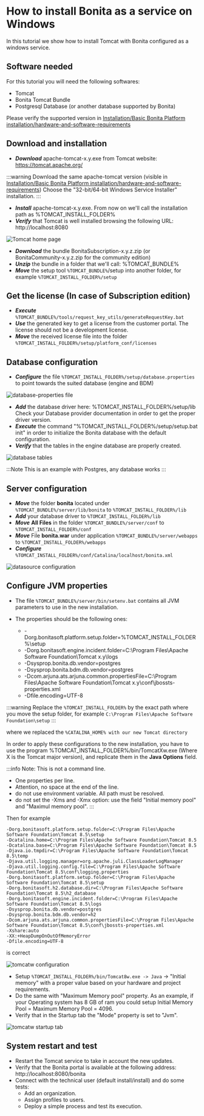 # How to install Bonita as a service on Windows

In this tutorial we show how to install Tomcat with Bonita configured as a windows service.

## Software needed

For this tutorial you will need the following softwares:

- Tomcat
- Bonita Tomcat Bundle
- Postgresql Database (or another database supported by Bonita)

Please verify the supported version in [Installation/Basic Bonita Platform installation/hardware-and-software-requirements](hardware-and-software-requirements.md)

## Download and installation

- **_Download_** apache-tomcat-x.y.exe from Tomcat website: <https://tomcat.apache.org/>

:::warning
Download the same apache-tomcat version (visible in [Installation/Basic Bonita Platform installation/hardware-and-software-requirements](hardware-and-software-requirements.md))
Choose the "32-bit/64-bit Windows Service Installer" installation.
:::

- **_Install_** apache-tomcat-x.y.exe. From now on we'll call the installation path as %TOMCAT_INSTALL_FOLDER%
- **_Verify_** that Tomcat is well installed browsing the following URL: http://localhost:8080

![Tomcat home page](images/bonita-as-windows-service/tomcatHome.png)

- **_Download_** the bundle BonitaSubscription-x.y.z.zip (or BonitaCommunity-x.y.z.zip for the community edition)
- **_Unzip_** the bundle in a folder that we'll call: %TOMCAT_BUNDLE%
- **_Move_** the setup tool `%TOMCAT_BUNDLE%`/setup into another folder, for example `%TOMCAT_INSTALL_FOLDER%/setup`

## Get the license (In case of Subscription edition)

- **_Execute_** `%TOMCAT_BUNDLE%/tools/request_key_utils/generateRequestKey.bat`
- **_Use_** the generated key to get a license from the customer portal. The license should not be a development license.
- **_Move_** the received license file into the folder `%TOMCAT_INSTALL_FOLDER%/setup/platform_conf/licenses`

## Database configuration

- **_Configure_** the file `%TOMCAT_INSTALL_FOLDER%/setup/database.properties` to point towards the suited database (engine and BDM)

![database-properties file](images/bonita-as-windows-service/databaseProperties.png)

- **_Add_** the database driver here: %TOMCAT_INSTALL_FOLDER%/setup/lib
  Check your Database provider documentation in order to get the proper driver version. 
- **_Execute_** the command "%TOMCAT_INSTALL_FOLDER%/setup/setup.bat init" in order to initialize the Bonita database with the default configuration.
- **_Verify_** that the tables in the engine database are properly created.


![database tables](images/bonita-as-windows-service/postgresTables.png)

:::Note
This is an example with Postgres, any database works
:::

## Server configuration

- **_Move_** the folder **bonita** located under `%TOMCAT_BUNDLE%/server/lib/bonita` to `%TOMCAT_INSTALL_FOLDER%/lib`
- **_Add_** your database driver to `%TOMCAT_INSTALL_FOLDER%/lib`
- **_Move_** **All Files** in the folder `%TOMCAT_BUNDLE%/server/conf` to `%TOMCAT_INSTALL_FOLDER%/conf`
- **_Move_** File **bonita.war** under application `%TOMCAT_BUNDLE%/server/webapps` to `%TOMCAT_INSTALL_FOLDER%/webapps`
- **_Configure_** `%TOMCAT_INSTALL_FOLDER%/conf/Catalina/localhost/bonita.xml`

![datasource configuration](images/bonita-as-windows-service/bonitaXml.png)

## Configure JVM properties

- The file `%TOMCAT_BUNDLE%/server/bin/setenv.bat` contains all JVM parameters to use in the new installation.
- The properties should be the following ones:

  - \-Dorg.bonitasoft.platform.setup.folder=%TOMCAT_INSTALL_FOLDER%\setup
  - \-Dorg.bonitasoft.engine.incident.folder=C:\Program Files\Apache Software Foundation\Tomcat x.y\logs
  - \-Dsysprop.bonita.db.vendor=postgres
  - \-Dsysprop.bonita.bdm.db.vendor=postgres
  - \-Dcom.arjuna.ats.arjuna.common.propertiesFile=C:\Program Files\Apache Software Foundation\Tomcat x.y\conf\jbossts-properties.xml
  - \-Dfile.encoding=UTF-8

:::warning
Replace the `%TOMCAT_INSTALL_FOLDER%` by the exact path where you move the setup folder, for example `C:\Program Files\Apache Software Foundation\setup`
:::

where we replaced the `%CATALINA_HOME% with our new Tomcat directory`

In order to apply these configurations to the new installation, you have to use the program %TOMCAT_INSTALL_FOLDER%/bin/TomcatXw.exe (Where X is the Tomcat major version), and replicate them in the **Java Options** field.


:::info
Note:
This is not a command line. 
* One properties per line.
* Attention, no space at the end of the line.
* do not use environment variable. All path must be resolved.
* do not set the -Xms and -Xmx option: use the field "Initial memory pool" and "Maximul memory pool".
:::

Then for example
```properties
-Dorg.bonitasoft.platform.setup.folder=C:\Program Files\Apache Software Foundation\Tomcat 8.5\setup
-Dcatalina.home=C:\Program Files\Apache Software Foundation\Tomcat 8.5
-Dcatalina.base=C:\Program Files\Apache Software Foundation\Tomcat 8.5
-Djava.io.tmpdir=C:\Program Files\Apache Software Foundation\Tomcat 8.5\temp
-Djava.util.logging.manager=org.apache.juli.ClassLoaderLogManager
-Djava.util.logging.config.file=C:\Program Files\Apache Software Foundation\Tomcat 8.5\conf\logging.properties
-Dorg.bonitasoft.platform.setup.folder=C:\Program Files\Apache Software Foundation\Tomcat 8.5\setup
-Dorg.bonitasoft.h2.database.dir=C:\Program Files\Apache Software Foundation\Tomcat 8.5\h2_database
-Dorg.bonitasoft.engine.incident.folder=C:\Program Files\Apache Software Foundation\Tomcat 8.5\logs
-Dsysprop.bonita.db.vendor=postgres
-Dsysprop.bonita.bdm.db.vendor=h2
-Dcom.arjuna.ats.arjuna.common.propertiesFile=C:\Program Files\Apache Software Foundation\Tomcat 8.5\conf\jbossts-properties.xml
-Xshare:auto
-XX:+HeapDumpOnOutOfMemoryError
-Dfile.encoding=UTF-8
```
is correct


![tomcatw configuration](images/bonita-as-windows-service/tomcatw.png)

- Setup `%TOMCAT_INSTALL_FOLDER%/bin/Tomcat8w.exe -> Java` -> "Initial memory" with a proper value based on your hardware and project requirements.
- Do the same with "Maximum Memory pool" property.
  As an example, if your Operating system has 8 GB of ram you could setup Initial Memory Pool = Maximum Memory Pool = 4096.
- Verify that in the Startup tab the "Mode" property is set to "Jvm".

![tomcatw startup tab](images/bonita-as-windows-service/tomcatWStartup.png)

## System restart and test

- Restart the Tomcat service to take in account the new updates.
- Verify that the Bonita portal is available at the following address:
  http://localhost:8080/bonita
- Connect with the technical user (default install/install) and do some tests:
  - Add an organization.
  - Assign profiles to users.
  - Deploy a simple process and test its execution.
